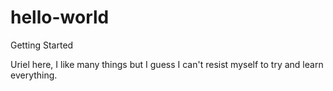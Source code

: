 # hello-world
Getting Started

Uriel here, I like many things but I guess I can't resist myself to try and learn everything.
